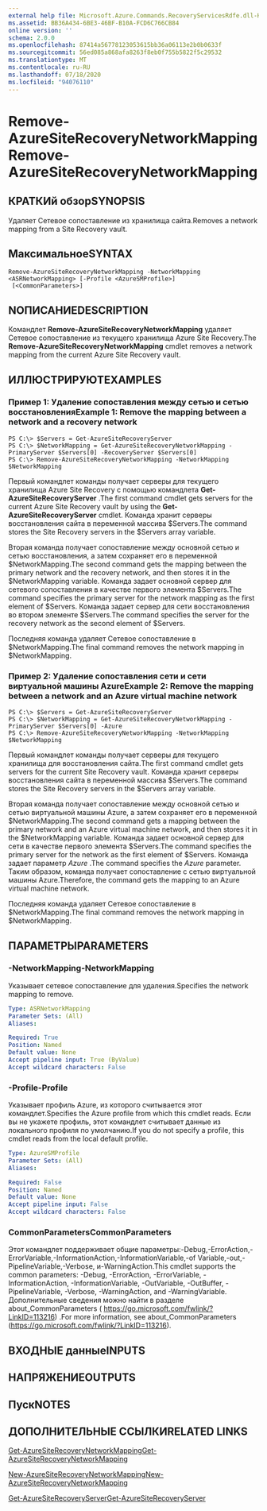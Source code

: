 ```yaml
---
external help file: Microsoft.Azure.Commands.RecoveryServicesRdfe.dll-Help.xml
ms.assetid: BB36A434-6BE3-46BF-B10A-FCD6C766CB84
online version: ''
schema: 2.0.0
ms.openlocfilehash: 87414a56778123053615bb36a06113e2b0b0633f
ms.sourcegitcommit: 56ed085a868afa8263f8eb0f755b5822f5c29532
ms.translationtype: MT
ms.contentlocale: ru-RU
ms.lasthandoff: 07/18/2020
ms.locfileid: "94076110"
---
```

# <span data-ttu-id="a7b13-101">Remove-AzureSiteRecoveryNetworkMapping</span><span class="sxs-lookup"><span data-stu-id="a7b13-101">Remove-AzureSiteRecoveryNetworkMapping</span></span>

## <span data-ttu-id="a7b13-102">КРАТКИй обзор</span><span class="sxs-lookup"><span data-stu-id="a7b13-102">SYNOPSIS</span></span>
<span data-ttu-id="a7b13-103">Удаляет Сетевое сопоставление из хранилища сайта.</span><span class="sxs-lookup"><span data-stu-id="a7b13-103">Removes a network mapping from a Site Recovery vault.</span></span>

## <span data-ttu-id="a7b13-104">Максимальное</span><span class="sxs-lookup"><span data-stu-id="a7b13-104">SYNTAX</span></span>

```
Remove-AzureSiteRecoveryNetworkMapping -NetworkMapping <ASRNetworkMapping> [-Profile <AzureSMProfile>]
 [<CommonParameters>]
```

## <span data-ttu-id="a7b13-105">NОПИСАНИЕ</span><span class="sxs-lookup"><span data-stu-id="a7b13-105">DESCRIPTION</span></span>
<span data-ttu-id="a7b13-106">Командлет **Remove-AzureSiteRecoveryNetworkMapping** удаляет Сетевое сопоставление из текущего хранилища Azure Site Recovery.</span><span class="sxs-lookup"><span data-stu-id="a7b13-106">The **Remove-AzureSiteRecoveryNetworkMapping** cmdlet removes a network mapping from the current Azure Site Recovery vault.</span></span>

## <span data-ttu-id="a7b13-107">ИЛЛЮСТРИРУЮТ</span><span class="sxs-lookup"><span data-stu-id="a7b13-107">EXAMPLES</span></span>

### <span data-ttu-id="a7b13-108">Пример 1: Удаление сопоставления между сетью и сетью восстановления</span><span class="sxs-lookup"><span data-stu-id="a7b13-108">Example 1: Remove the mapping between a network and a recovery network</span></span>
```
PS C:\> $Servers = Get-AzureSiteRecoveryServer
PS C:\> $NetworkMapping = Get-AzureSiteRecoveryNetworkMapping -PrimaryServer $Servers[0] -RecoveryServer $Servers[0]
PS C:\> Remove-AzureSiteRecoveryNetworkMapping -NetworkMapping $NetworkMapping
```

<span data-ttu-id="a7b13-109">Первый командлет команды получает серверы для текущего хранилища Azure Site Recovery с помощью командлета **Get-AzureSiteRecoveryServer** .</span><span class="sxs-lookup"><span data-stu-id="a7b13-109">The first command cmdlet gets servers for the current Azure Site Recovery vault by using the **Get-AzureSiteRecoveryServer** cmdlet.</span></span>
<span data-ttu-id="a7b13-110">Команда хранит серверы восстановления сайта в переменной массива $Servers.</span><span class="sxs-lookup"><span data-stu-id="a7b13-110">The command stores the Site Recovery servers in the $Servers array variable.</span></span>

<span data-ttu-id="a7b13-111">Вторая команда получает сопоставление между основной сетью и сетью восстановления, а затем сохраняет его в переменной $NetworkMapping.</span><span class="sxs-lookup"><span data-stu-id="a7b13-111">The second command gets the mapping between the primary network and the recovery network, and then stores it in the $NetworkMapping variable.</span></span>
<span data-ttu-id="a7b13-112">Команда задает основной сервер для сетевого сопоставления в качестве первого элемента $Servers.</span><span class="sxs-lookup"><span data-stu-id="a7b13-112">The command specifies the primary server for the network mapping as the first element of $Servers.</span></span>
<span data-ttu-id="a7b13-113">Команда задает сервер для сети восстановления во втором элементе $Servers.</span><span class="sxs-lookup"><span data-stu-id="a7b13-113">The command specifies the server for the recovery network as the second element of $Servers.</span></span>

<span data-ttu-id="a7b13-114">Последняя команда удаляет Сетевое сопоставление в $NetworkMapping.</span><span class="sxs-lookup"><span data-stu-id="a7b13-114">The final command removes the network mapping in $NetworkMapping.</span></span>

### <span data-ttu-id="a7b13-115">Пример 2: Удаление сопоставления сети и сети виртуальной машины Azure</span><span class="sxs-lookup"><span data-stu-id="a7b13-115">Example 2: Remove the mapping between a network and an Azure virtual machine network</span></span>
```
PS C:\> $Servers = Get-AzureSiteRecoveryServer
PS C:\> $NetworkMapping = Get-AzureSiteRecoveryNetworkMapping -PrimaryServer $Servers[0] -Azure
PS C:\> Remove-AzureSiteRecoveryNetworkMapping -NetworkMapping $NetworkMapping
```

<span data-ttu-id="a7b13-116">Первый командлет команды получает серверы для текущего хранилища для восстановления сайта.</span><span class="sxs-lookup"><span data-stu-id="a7b13-116">The first command cmdlet gets servers for the current Site Recovery vault.</span></span>
<span data-ttu-id="a7b13-117">Команда хранит серверы восстановления сайта в переменной массива $Servers.</span><span class="sxs-lookup"><span data-stu-id="a7b13-117">The command stores the Site Recovery servers in the $Servers array variable.</span></span>

<span data-ttu-id="a7b13-118">Вторая команда получает сопоставление между основной сетью и сетью виртуальной машины Azure, а затем сохраняет его в переменной $NetworkMapping.</span><span class="sxs-lookup"><span data-stu-id="a7b13-118">The second command gets a mapping between the primary network and an Azure virtual machine network, and then stores it in the $NetworkMapping variable.</span></span>
<span data-ttu-id="a7b13-119">Команда задает основной сервер для сети в качестве первого элемента $Servers.</span><span class="sxs-lookup"><span data-stu-id="a7b13-119">The command specifies the primary server for the network as the first element of $Servers.</span></span>
<span data-ttu-id="a7b13-120">Команда задает параметр *Azure* .</span><span class="sxs-lookup"><span data-stu-id="a7b13-120">The command specifies the *Azure* parameter.</span></span>
<span data-ttu-id="a7b13-121">Таким образом, команда получает сопоставление с сетью виртуальной машины Azure.</span><span class="sxs-lookup"><span data-stu-id="a7b13-121">Therefore, the command gets the mapping to an Azure virtual machine network.</span></span>

<span data-ttu-id="a7b13-122">Последняя команда удаляет Сетевое сопоставление в $NetworkMapping.</span><span class="sxs-lookup"><span data-stu-id="a7b13-122">The final command removes the network mapping in $NetworkMapping.</span></span>

## <span data-ttu-id="a7b13-123">ПАРАМЕТРЫ</span><span class="sxs-lookup"><span data-stu-id="a7b13-123">PARAMETERS</span></span>

### <span data-ttu-id="a7b13-124">-NetworkMapping</span><span class="sxs-lookup"><span data-stu-id="a7b13-124">-NetworkMapping</span></span>
<span data-ttu-id="a7b13-125">Указывает сетевое сопоставление для удаления.</span><span class="sxs-lookup"><span data-stu-id="a7b13-125">Specifies the network mapping to remove.</span></span>

```yaml
Type: ASRNetworkMapping
Parameter Sets: (All)
Aliases: 

Required: True
Position: Named
Default value: None
Accept pipeline input: True (ByValue)
Accept wildcard characters: False
```

### <span data-ttu-id="a7b13-126">-Profile</span><span class="sxs-lookup"><span data-stu-id="a7b13-126">-Profile</span></span>
<span data-ttu-id="a7b13-127">Указывает профиль Azure, из которого считывается этот командлет.</span><span class="sxs-lookup"><span data-stu-id="a7b13-127">Specifies the Azure profile from which this cmdlet reads.</span></span>
<span data-ttu-id="a7b13-128">Если вы не укажете профиль, этот командлет считывает данные из локального профиля по умолчанию.</span><span class="sxs-lookup"><span data-stu-id="a7b13-128">If you do not specify a profile, this cmdlet reads from the local default profile.</span></span>

```yaml
Type: AzureSMProfile
Parameter Sets: (All)
Aliases: 

Required: False
Position: Named
Default value: None
Accept pipeline input: False
Accept wildcard characters: False
```

### <span data-ttu-id="a7b13-129">CommonParameters</span><span class="sxs-lookup"><span data-stu-id="a7b13-129">CommonParameters</span></span>
<span data-ttu-id="a7b13-130">Этот командлет поддерживает общие параметры:-Debug,-ErrorAction,-ErrorVariable,-InformationAction,-InformationVariable,-of Variable,-out,-PipelineVariable,-Verbose, и-WarningAction.</span><span class="sxs-lookup"><span data-stu-id="a7b13-130">This cmdlet supports the common parameters: -Debug, -ErrorAction, -ErrorVariable, -InformationAction, -InformationVariable, -OutVariable, -OutBuffer, -PipelineVariable, -Verbose, -WarningAction, and -WarningVariable.</span></span> <span data-ttu-id="a7b13-131">Дополнительные сведения можно найти в разделе about_CommonParameters ( https://go.microsoft.com/fwlink/?LinkID=113216) .</span><span class="sxs-lookup"><span data-stu-id="a7b13-131">For more information, see about_CommonParameters (https://go.microsoft.com/fwlink/?LinkID=113216).</span></span>

## <span data-ttu-id="a7b13-132">ВХОДНЫЕ данные</span><span class="sxs-lookup"><span data-stu-id="a7b13-132">INPUTS</span></span>

## <span data-ttu-id="a7b13-133">НАПРЯЖЕНИЕ</span><span class="sxs-lookup"><span data-stu-id="a7b13-133">OUTPUTS</span></span>

## <span data-ttu-id="a7b13-134">Пуск</span><span class="sxs-lookup"><span data-stu-id="a7b13-134">NOTES</span></span>

## <span data-ttu-id="a7b13-135">ДОПОЛНИТЕЛЬНЫЕ ССЫЛКИ</span><span class="sxs-lookup"><span data-stu-id="a7b13-135">RELATED LINKS</span></span>

[<span data-ttu-id="a7b13-136">Get-AzureSiteRecoveryNetworkMapping</span><span class="sxs-lookup"><span data-stu-id="a7b13-136">Get-AzureSiteRecoveryNetworkMapping</span></span>](./Get-AzureSiteRecoveryNetworkMapping.md)

[<span data-ttu-id="a7b13-137">New-AzureSiteRecoveryNetworkMapping</span><span class="sxs-lookup"><span data-stu-id="a7b13-137">New-AzureSiteRecoveryNetworkMapping</span></span>](./New-AzureSiteRecoveryNetworkMapping.md)

[<span data-ttu-id="a7b13-138">Get-AzureSiteRecoveryServer</span><span class="sxs-lookup"><span data-stu-id="a7b13-138">Get-AzureSiteRecoveryServer</span></span>](./Get-AzureSiteRecoveryServer.md)


